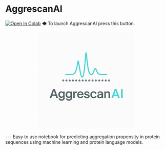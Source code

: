 # AggrescanAI

[![Open In Colab](https://colab.research.google.com/assets/colab-badge.svg)](https://colab.research.google.com/github/alvaro-2/aggrescanai/blob/main/aggrescanai.ipynb) 🡄 To launch AggrescanAI press this button.  

<p align="center">
    <img src="docs/aggrescanai_logo.png" alt="AggrescanAI logo" width="300">
</p>  
---  
Easy to use notebook for predicting aggregation propensity in protein sequences using machine learning and protein language models.